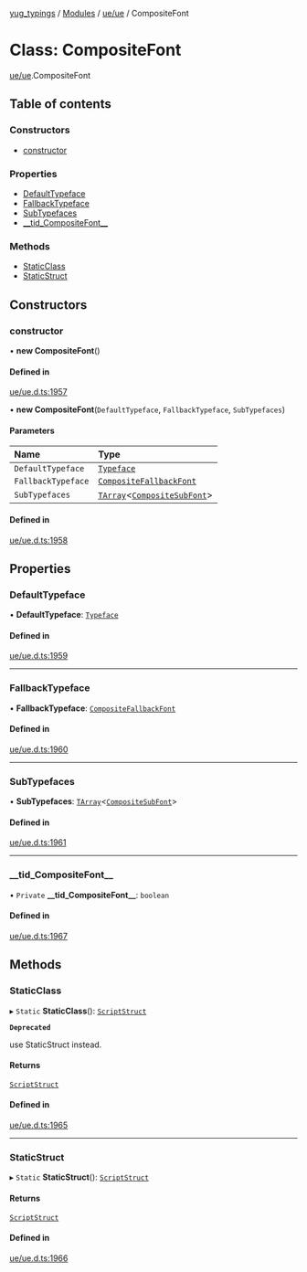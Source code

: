 [yug_typings](../README.md) / [Modules](../modules.md) / [ue/ue](../modules/ue_ue.md) / CompositeFont

# Class: CompositeFont

[ue/ue](../modules/ue_ue.md).CompositeFont

## Table of contents

### Constructors

- [constructor](ue_ue.CompositeFont.md#constructor)

### Properties

- [DefaultTypeface](ue_ue.CompositeFont.md#defaulttypeface)
- [FallbackTypeface](ue_ue.CompositeFont.md#fallbacktypeface)
- [SubTypefaces](ue_ue.CompositeFont.md#subtypefaces)
- [\_\_tid\_CompositeFont\_\_](ue_ue.CompositeFont.md#__tid_compositefont__)

### Methods

- [StaticClass](ue_ue.CompositeFont.md#staticclass)
- [StaticStruct](ue_ue.CompositeFont.md#staticstruct)

## Constructors

### constructor

• **new CompositeFont**()

#### Defined in

[ue/ue.d.ts:1957](https://github.com/YugMetaverse/yug_typings/blob/25cad34/ue/ue.d.ts#L1957)

• **new CompositeFont**(`DefaultTypeface`, `FallbackTypeface`, `SubTypefaces`)

#### Parameters

| Name | Type |
| :------ | :------ |
| `DefaultTypeface` | [`Typeface`](ue_ue.Typeface.md) |
| `FallbackTypeface` | [`CompositeFallbackFont`](ue_ue.CompositeFallbackFont.md) |
| `SubTypefaces` | [`TArray`](../interfaces/ue_puerts.TArray.md)<[`CompositeSubFont`](ue_ue.CompositeSubFont.md)\> |

#### Defined in

[ue/ue.d.ts:1958](https://github.com/YugMetaverse/yug_typings/blob/25cad34/ue/ue.d.ts#L1958)

## Properties

### DefaultTypeface

• **DefaultTypeface**: [`Typeface`](ue_ue.Typeface.md)

#### Defined in

[ue/ue.d.ts:1959](https://github.com/YugMetaverse/yug_typings/blob/25cad34/ue/ue.d.ts#L1959)

___

### FallbackTypeface

• **FallbackTypeface**: [`CompositeFallbackFont`](ue_ue.CompositeFallbackFont.md)

#### Defined in

[ue/ue.d.ts:1960](https://github.com/YugMetaverse/yug_typings/blob/25cad34/ue/ue.d.ts#L1960)

___

### SubTypefaces

• **SubTypefaces**: [`TArray`](../interfaces/ue_puerts.TArray.md)<[`CompositeSubFont`](ue_ue.CompositeSubFont.md)\>

#### Defined in

[ue/ue.d.ts:1961](https://github.com/YugMetaverse/yug_typings/blob/25cad34/ue/ue.d.ts#L1961)

___

### \_\_tid\_CompositeFont\_\_

• `Private` **\_\_tid\_CompositeFont\_\_**: `boolean`

#### Defined in

[ue/ue.d.ts:1967](https://github.com/YugMetaverse/yug_typings/blob/25cad34/ue/ue.d.ts#L1967)

## Methods

### StaticClass

▸ `Static` **StaticClass**(): [`ScriptStruct`](ue_ue.ScriptStruct.md)

**`Deprecated`**

use StaticStruct instead.

#### Returns

[`ScriptStruct`](ue_ue.ScriptStruct.md)

#### Defined in

[ue/ue.d.ts:1965](https://github.com/YugMetaverse/yug_typings/blob/25cad34/ue/ue.d.ts#L1965)

___

### StaticStruct

▸ `Static` **StaticStruct**(): [`ScriptStruct`](ue_ue.ScriptStruct.md)

#### Returns

[`ScriptStruct`](ue_ue.ScriptStruct.md)

#### Defined in

[ue/ue.d.ts:1966](https://github.com/YugMetaverse/yug_typings/blob/25cad34/ue/ue.d.ts#L1966)
